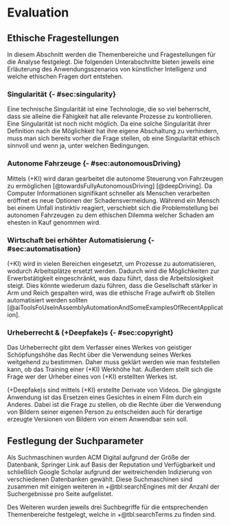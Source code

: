 # Evaluation

## Ethische Fragestellungen

In diesem Abschnitt werden die Themenbereiche und Fragestellungen für die Analyse festgelegt. Die folgenden Unterabschnitte bieten jeweils eine Erläuterung des Anwendungsszenarios von künstlicher Intelligenz und welche ethischen Fragen dort entstehen.

### Singularität {- #sec:singularity}

Eine technische Singularität ist eine Technologie, die so viel beherrscht, dass sie alleine die Fähigkeit hat alle relevante Prozesse zu kontrollieren. Eine Singularität ist noch nicht möglich. Da eine solche Singularität ihrer Definition nach die Möglichkeit hat ihre eigene Abschaltung zu verhindern, muss man sich bereits vorher die Frage stellen, ob eine Singularität ethisch sinnvoll und wenn ja, unter welchen Bedingungen.

### Autonome Fahrzeuge {- #sec:autonomousDriving}

Mittels (+KI) wird daran gearbeitet die autonome Steuerung von Fahrzeugen zu ermöglichen [@towardsFullyAutonomousDriving] [@deepDriving]. Da Computer Informationen signifikant schneller als Menschen verarbeiten eröffnet es neue Optionen der Schadensvermeidung. Während ein Mensch bei einem Unfall instinktiv reagiert, verschiebt sich die Problemstellung bei autonomen Fahrzeugen zu dem ethischen Dilemma welcher Schaden am ehesten in Kauf genommen wird.

### Wirtschaft bei erhöhter Automatisierung {- #sec:automatisation}

(+KI) wird in vielen Bereichen eingesetzt, um Prozesse zu automatisieren, wodurch Arbeitsplätze ersetzt werden. Dadurch wird die Möglichkeiten zur Erwerbstätigkeit eingeschränkt, was dazu führt, dass die Arbeitslosigkeit steigt. Dies könnte wiederum dazu führen, dass die Gesellschaft stärker in Arm und Reich gespalten wird, was die ethische Frage aufwirft ob Stellen automatisiert werden sollten [@aiToolsFoUseInAssemblyAutomationAndSomeExamplesOfRecentApplication].

### Urheberrecht & (+Deepfake)s {- #sec:copyright}

Das Urheberrecht gibt dem Verfasser eines Werkes von geistiger Schöpfungshöhe das Recht über die Verwendung seines Werkes weitgehend zu bestimmen. Daher muss geklärt werden wie man feststellen kann, ob das Training einer (+KI) Werkhöhe hat. Außerdem stellt sich die Frage wer der Urheber eines von (+KI) erstellten Werkes ist.

(+Deepfake)s sind mittels (+KI) erstellte Derivate von Videos. Die gängigste Anwendung ist das Ersetzen eines Gesichtes in einem Film durch ein Anderes. Dabei ist die Frage zu stellen, ob die Rechte über die Verwendung von Bildern seiner eigenen Person zu entscheiden auch für derartige erzeugte Versionen von Bildern von einem Anwendbar sein soll.

## Festlegung der Suchparameter

Als Suchmaschinen wurden ACM Digital aufgrund der Größe der Datenbank, Springer Link auf Basis der Reputation und Verfügbarkeit und schließlich Google Scholar aufgrund der weitreichenden Indizierung von verschiedenen Datenbanken gewählt. Diese Suchmaschinen sind zusammen mit einigen weiteren in +@tbl:searchEngines mit der Anzahl der Suchergebnisse pro Seite aufgelistet.

Des Weiteren wurden jeweils drei Suchbegriffe für die entsprechenden Themenbereiche festgelegt, welche in +@tbl:searchTerms zu finden sind.
